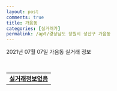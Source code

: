 ```yaml
---
layout: post
comments: true
title: 가음동
categories: [실거래가]
permalink: /apt/경상남도 창원시 성산구 가음동
---
```


2021년 07월 07일 가음동 실거래 정보

<script type="text/javascript">
  google.charts.load('current', {'packages':['corechart']});
  google.charts.setOnLoadCallback(drawChart);

  function drawChart() {
    var data = google.visualization.arrayToDataTable([['거래일', '매매', '전월세', '전매'], ['20-07', 59, 31, 0], ['20-08', 42, 14, 0], ['20-09', 69, 32, 0], ['20-10', 119, 37, 0], ['20-11', 178, 53, 0], ['20-12', 49, 40, 0], ['21-01', 18, 42, 0], ['21-02', 18, 34, 0], ['21-03', 16, 32, 0], ['21-04', 23, 38, 0], ['21-05', 31, 51, 0], ['21-06', 13, 31, 0], ['21-07', 0, 2, 0]]);

    var options = {
      title: '최근 유형별 거래량 추이',
      legend: { position: 'bottom' }
    };

    var chart = new google.visualization.LineChart(document.getElementById('columnchart_material'));
    chart.draw(data, (options));
  }
</script>

<div id="columnchart_material" style="width: 95%; margin-left: -35px; display: block"></div>
<br>
<table>
  <tr>
    <td colspan="4" style="font-weight: bold;"><a href="https://search.naver.com/search.naver?query=가음동 실거래정보없음">실거래정보없음</a></td>
  </tr>
    
</table>
    